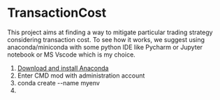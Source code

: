 # TransactionCost
This project aims at finding a way to mitigate particular trading strategy considering transaction cost. To see how it works, we suggest using anaconda/miniconda with some python IDE like Pycharm or Jupyter notebook or MS Vscode which is my choice.

1. [Download and install Anaconda](https://www.anaconda.com/products/individual)
2. Enter CMD mod with administration account
3. conda create --name myenv
4. 
